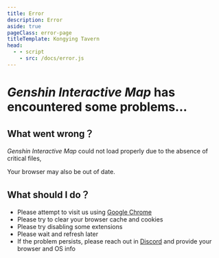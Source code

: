 ```yaml
---
title: Error
description: Error
aside: true
pageClass: error-page
titleTemplate: Kongying Tavern
head:
  - - script
    - src: /docs/error.js
---
```


# _Genshin Interactive Map_ has encountered some problems...

## What went wrong？

_Genshin Interactive Map_ could not load properly due to the absence of critical files,

Your browser may also be out of date.

## What should I do？

- Please attempt to visit us using [Google Chrome](https://google.cn/chrome)
- Please try to clear your browser cache and cookies
- Please try disabling some extensions
- Please wait and refresh later
- If the problem persists, please reach out in [Discord](https://discord.gg/aFe57AKZUF) and provide your browser and OS info
